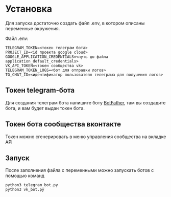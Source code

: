 # Установка
Для запуска достаточно создать файл .env, в котором описаны переменные окружения.

Файл .env:
```
TELEGRAM_TOKEN=<токен телеграм бота>
PROJECT_ID=<id проекта google cloud>
GOOGLE_APPLICATION_CREDENTIALS=<путь до файла application_default_credentials>
VK_API_TOKEN=<токен сообщества vk>
TELEGRAM_TOKEN_LOGS=<бот для отправки логов>
TG_CHAT_ID=<идентификатор пользователя телеграма для получения логов>
```

## Токен telegram-бота
Для создания телеграм бота напишите боту [BotFather](https://t.me/BotFather), там вы создадите бота, и вам будет выдан токен бота.

## Токен бота сообщества вконтакте
Токен можно сгенерировать в меню управления сообщества на вкладке API

## Запуск
После заполнения файла с переменными можно запускать ботов с помощью команд
```
python3 telegram_bot.py
python3 vk_bot.py
```